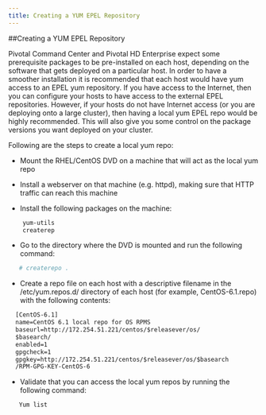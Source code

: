 ```yaml
---
title: Creating a YUM EPEL Repository 
---
```


##Creating a YUM EPEL Repository


Pivotal Command Center and Pivotal HD Enterprise expect some prerequisite
packages to be pre-installed on each host, depending on the software that gets
deployed on a particular host. In order to have a smoother installation it is
recommended that each host would have yum access to an EPEL yum repository. If
you have access to the Internet, then you can configure your hosts to have access to
the external EPEL repositories. However, if your hosts do not have Internet access (or
you are deploying onto a large cluster), then having a local yum EPEL repo would be
highly recommended. This will also give you some control on the package versions
you want deployed on your cluster.

Following are the steps to create a local yum repo:

* Mount the RHEL/CentOS DVD on a machine that will act as the local yum repo

* Install a webserver on that machine (e.g. httpd), making sure that HTTP traffic can
  reach this machine

*  Install the following packages on the machine:

```bash
    yum-utils
    createrep
```
*  Go to the directory where the DVD is mounted and run the following command:

```bash
   # createrepo .
```

* Create a repo file on each host with a descriptive filename in the
  /etc/yum.repos.d/ directory of each host (for example, CentOS-6.1.repo)
  with the following contents:

```xml
  [CentOS-6.1]
  name=CentOS 6.1 local repo for OS RPMS
  baseurl=http://172.254.51.221/centos/$releasever/os/
  $basearch/
  enabled=1
  gpgcheck=1
  gpgkey=http://172.254.51.221/centos/$releasever/os/$basearch
  /RPM-GPG-KEY-CentOS-6
```
* Validate that you can access the local yum repos by running the following
      command:

```bash
   Yum list
```
